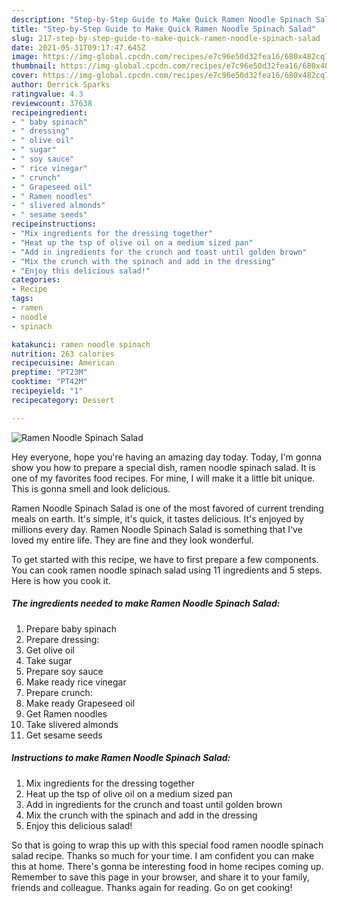 ```yaml
---
description: "Step-by-Step Guide to Make Quick Ramen Noodle Spinach Salad"
title: "Step-by-Step Guide to Make Quick Ramen Noodle Spinach Salad"
slug: 217-step-by-step-guide-to-make-quick-ramen-noodle-spinach-salad
date: 2021-05-31T09:17:47.645Z
image: https://img-global.cpcdn.com/recipes/e7c96e50d32fea16/680x482cq70/ramen-noodle-spinach-salad-recipe-main-photo.jpg
thumbnail: https://img-global.cpcdn.com/recipes/e7c96e50d32fea16/680x482cq70/ramen-noodle-spinach-salad-recipe-main-photo.jpg
cover: https://img-global.cpcdn.com/recipes/e7c96e50d32fea16/680x482cq70/ramen-noodle-spinach-salad-recipe-main-photo.jpg
author: Derrick Sparks
ratingvalue: 4.3
reviewcount: 37638
recipeingredient:
- " baby spinach"
- " dressing"
- " olive oil"
- " sugar"
- " soy sauce"
- " rice vinegar"
- " crunch"
- " Grapeseed oil"
- " Ramen noodles"
- " slivered almonds"
- " sesame seeds"
recipeinstructions:
- "Mix ingredients for the dressing together"
- "Heat up the tsp of olive oil on a medium sized pan"
- "Add in ingredients for the crunch and toast until golden brown"
- "Mix the crunch with the spinach and add in the dressing"
- "Enjoy this delicious salad!"
categories:
- Recipe
tags:
- ramen
- noodle
- spinach

katakunci: ramen noodle spinach 
nutrition: 263 calories
recipecuisine: American
preptime: "PT23M"
cooktime: "PT42M"
recipeyield: "1"
recipecategory: Dessert

---
```



![Ramen Noodle Spinach Salad](https://img-global.cpcdn.com/recipes/e7c96e50d32fea16/680x482cq70/ramen-noodle-spinach-salad-recipe-main-photo.jpg)

Hey everyone, hope you're having an amazing day today. Today, I'm gonna show you how to prepare a special dish, ramen noodle spinach salad. It is one of my favorites food recipes. For mine, I will make it a little bit unique. This is gonna smell and look delicious.



Ramen Noodle Spinach Salad is one of the most favored of current trending meals on earth. It's simple, it's quick, it tastes delicious. It's enjoyed by millions every day. Ramen Noodle Spinach Salad is something that I've loved my entire life. They are fine and they look wonderful.


To get started with this recipe, we have to first prepare a few components. You can cook ramen noodle spinach salad using 11 ingredients and 5 steps. Here is how you cook it.

<!--inarticleads1-->

##### The ingredients needed to make Ramen Noodle Spinach Salad:

1. Prepare  baby spinach
1. Prepare  dressing:
1. Get  olive oil
1. Take  sugar
1. Prepare  soy sauce
1. Make ready  rice vinegar
1. Prepare  crunch:
1. Make ready  Grapeseed oil
1. Get  Ramen noodles
1. Take  slivered almonds
1. Get  sesame seeds




<!--inarticleads2-->

##### Instructions to make Ramen Noodle Spinach Salad:

1. Mix ingredients for the dressing together
1. Heat up the tsp of olive oil on a medium sized pan
1. Add in ingredients for the crunch and toast until golden brown
1. Mix the crunch with the spinach and add in the dressing
1. Enjoy this delicious salad!




So that is going to wrap this up with this special food ramen noodle spinach salad recipe. Thanks so much for your time. I am confident you can make this at home. There's gonna be interesting food in home recipes coming up. Remember to save this page in your browser, and share it to your family, friends and colleague. Thanks again for reading. Go on get cooking!
